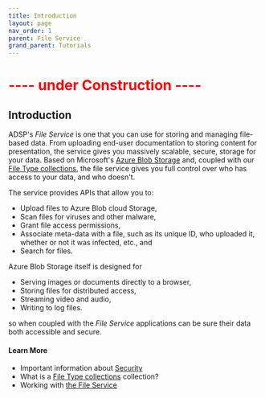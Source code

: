 ```yaml
---
title: Introduction
layout: page
nav_order: 1
parent: File Service
grand_parent: Tutorials
---
```


# <span style="color: red">---- under Construction ----</span>

## Introduction

ADSP's _File Service_ is one that you can use for storing and managing file-based data. From uploading end-user documentation to storing content for presentation, the service gives you massively scalable, secure, storage for your data. Based on Microsoft's [Azure Blob Storage](https://learn.microsoft.com/en-us/azure/storage/blobs/storage-blobs-introduction) and, coupled with our [File Type collections](/adsp-monorepo/tutorials/file-service/file-types.html), the file service gives you full control over who has access to your data, and who doesn't.

The service provides APIs that allow you to:

- Upload files to Azure Blob cloud Storage,
- Scan files for viruses and other malware,
- Grant file access permissions,
- Associate meta-data with a file, such as its unique ID, who uploaded it, whether or not it was infected, etc., and
- Search for files.

Azure Blob Storage itself is designed for

- Serving images or documents directly to a browser,
- Storing files for distributed access,
- Streaming video and audio,
- Writing to log files.

so when coupled with the _File Service_ applications can be sure their data both accessible and secure.

#### Learn More

- Important information about [Security](/adsp-monorepo/tutorials/file-service/security.html)
- What is a [File Type collections](/adsp-monorepo/tutorials/file-service/file-types.html) collection?
- Working with [the File Service](/adsp-monorepo/tutorials/file-service/working-with.html)
